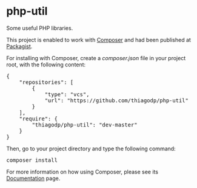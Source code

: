 php-util
========

Some useful PHP libraries.

This project is enabled to work with <a href="https://getcomposer.org/" >Composer</a> and had been published at <a href="https://packagist.org/" >Packagist</a>.

For installing with Composer, create a <i>composer.json</i> file in your project root, with the following content:
<pre>
{
    "repositories": [
        {
            "type": "vcs",
            "url": "https://github.com/thiagodp/php-util"
        }
    ],
    "require": {
        "thiagodp/php-util": "dev-master"
    }
}
</pre>
Then, go to your project directory and type the following command:
<pre>
composer install
</pre>
For more information on how using Composer, please see its <a href="https://getcomposer.org/doc/" >Documentation</a> page.